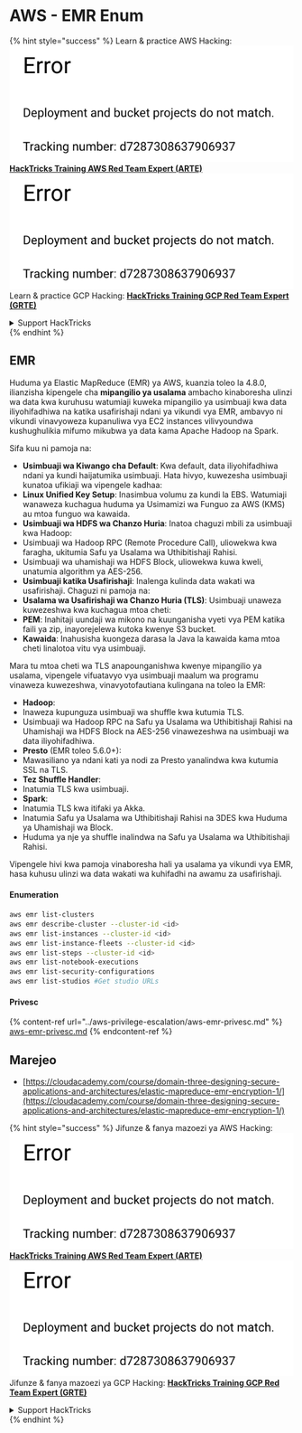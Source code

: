 # AWS - EMR Enum

{% hint style="success" %}
Learn & practice AWS Hacking:<img src="../../../.gitbook/assets/image (1) (1).png" alt="" data-size="line">[**HackTricks Training AWS Red Team Expert (ARTE)**](https://training.hacktricks.xyz/courses/arte)<img src="../../../.gitbook/assets/image (1) (1).png" alt="" data-size="line">\
Learn & practice GCP Hacking: <img src="../../../.gitbook/assets/image (2).png" alt="" data-size="line">[**HackTricks Training GCP Red Team Expert (GRTE)**<img src="../../../.gitbook/assets/image (2).png" alt="" data-size="line">](https://training.hacktricks.xyz/courses/grte)

<details>

<summary>Support HackTricks</summary>

* Check the [**subscription plans**](https://github.com/sponsors/carlospolop)!
* **Join the** 💬 [**Discord group**](https://discord.gg/hRep4RUj7f) or the [**telegram group**](https://t.me/peass) or **follow** us on **Twitter** 🐦 [**@hacktricks\_live**](https://twitter.com/hacktricks\_live)**.**
* **Share hacking tricks by submitting PRs to the** [**HackTricks**](https://github.com/carlospolop/hacktricks) and [**HackTricks Cloud**](https://github.com/carlospolop/hacktricks-cloud) github repos.

</details>
{% endhint %}

## EMR

Huduma ya Elastic MapReduce (EMR) ya AWS, kuanzia toleo la 4.8.0, ilianzisha kipengele cha **mipangilio ya usalama** ambacho kinaboresha ulinzi wa data kwa kuruhusu watumiaji kuweka mipangilio ya usimbuaji kwa data iliyohifadhiwa na katika usafirishaji ndani ya vikundi vya EMR, ambavyo ni vikundi vinavyoweza kupanuliwa vya EC2 instances vilivyoundwa kushughulikia mifumo mikubwa ya data kama Apache Hadoop na Spark.

Sifa kuu ni pamoja na:

* **Usimbuaji wa Kiwango cha Default**: Kwa default, data iliyohifadhiwa ndani ya kundi haijatumika usimbuaji. Hata hivyo, kuwezesha usimbuaji kunatoa ufikiaji wa vipengele kadhaa:
* **Linux Unified Key Setup**: Inasimbua volumu za kundi la EBS. Watumiaji wanaweza kuchagua huduma ya Usimamizi wa Funguo za AWS (KMS) au mtoa funguo wa kawaida.
* **Usimbuaji wa HDFS wa Chanzo Huria**: Inatoa chaguzi mbili za usimbuaji kwa Hadoop:
* Usimbuaji wa Hadoop RPC (Remote Procedure Call), uliowekwa kwa faragha, ukitumia Safu ya Usalama wa Uthibitishaji Rahisi.
* Usimbuaji wa uhamishaji wa HDFS Block, uliowekwa kuwa kweli, unatumia algorithm ya AES-256.
* **Usimbuaji katika Usafirishaji**: Inalenga kulinda data wakati wa usafirishaji. Chaguzi ni pamoja na:
* **Usalama wa Usafirishaji wa Chanzo Huria (TLS)**: Usimbuaji unaweza kuwezeshwa kwa kuchagua mtoa cheti:
* **PEM**: Inahitaji uundaji wa mikono na kuunganisha vyeti vya PEM katika faili ya zip, inayorejelewa kutoka kwenye S3 bucket.
* **Kawaida**: Inahusisha kuongeza darasa la Java la kawaida kama mtoa cheti linalotoa vitu vya usimbuaji.

Mara tu mtoa cheti wa TLS anapounganishwa kwenye mipangilio ya usalama, vipengele vifuatavyo vya usimbuaji maalum wa programu vinaweza kuwezeshwa, vinavyotofautiana kulingana na toleo la EMR:

* **Hadoop**:
* Inaweza kupunguza usimbuaji wa shuffle kwa kutumia TLS.
* Usimbuaji wa Hadoop RPC na Safu ya Usalama wa Uthibitishaji Rahisi na Uhamishaji wa HDFS Block na AES-256 vinawezeshwa na usimbuaji wa data iliyohifadhiwa.
* **Presto** (EMR toleo 5.6.0+):
* Mawasiliano ya ndani kati ya nodi za Presto yanalindwa kwa kutumia SSL na TLS.
* **Tez Shuffle Handler**:
* Inatumia TLS kwa usimbuaji.
* **Spark**:
* Inatumia TLS kwa itifaki ya Akka.
* Inatumia Safu ya Usalama wa Uthibitishaji Rahisi na 3DES kwa Huduma ya Uhamishaji wa Block.
* Huduma ya nje ya shuffle inalindwa na Safu ya Usalama wa Uthibitishaji Rahisi.

Vipengele hivi kwa pamoja vinaboresha hali ya usalama ya vikundi vya EMR, hasa kuhusu ulinzi wa data wakati wa kuhifadhi na awamu za usafirishaji.

#### Enumeration
```bash
aws emr list-clusters
aws emr describe-cluster --cluster-id <id>
aws emr list-instances --cluster-id <id>
aws emr list-instance-fleets --cluster-id <id>
aws emr list-steps --cluster-id <id>
aws emr list-notebook-executions
aws emr list-security-configurations
aws emr list-studios #Get studio URLs
```
#### Privesc

{% content-ref url="../aws-privilege-escalation/aws-emr-privesc.md" %}
[aws-emr-privesc.md](../aws-privilege-escalation/aws-emr-privesc.md)
{% endcontent-ref %}

## Marejeo

* [https://cloudacademy.com/course/domain-three-designing-secure-applications-and-architectures/elastic-mapreduce-emr-encryption-1/](https://cloudacademy.com/course/domain-three-designing-secure-applications-and-architectures/elastic-mapreduce-emr-encryption-1/)

{% hint style="success" %}
Jifunze & fanya mazoezi ya AWS Hacking:<img src="../../../.gitbook/assets/image (1) (1).png" alt="" data-size="line">[**HackTricks Training AWS Red Team Expert (ARTE)**](https://training.hacktricks.xyz/courses/arte)<img src="../../../.gitbook/assets/image (1) (1).png" alt="" data-size="line">\
Jifunze & fanya mazoezi ya GCP Hacking: <img src="../../../.gitbook/assets/image (2).png" alt="" data-size="line">[**HackTricks Training GCP Red Team Expert (GRTE)**<img src="../../../.gitbook/assets/image (2).png" alt="" data-size="line">](https://training.hacktricks.xyz/courses/grte)

<details>

<summary>Support HackTricks</summary>

* Angalia [**mpango wa usajili**](https://github.com/sponsors/carlospolop)!
* **Jiunge na** 💬 [**kikundi cha Discord**](https://discord.gg/hRep4RUj7f) au [**kikundi cha telegram**](https://t.me/peass) au **fuata** sisi kwenye **Twitter** 🐦 [**@hacktricks\_live**](https://twitter.com/hacktricks\_live)**.**
* **Shiriki mbinu za hacking kwa kuwasilisha PRs kwa** [**HackTricks**](https://github.com/carlospolop/hacktricks) na [**HackTricks Cloud**](https://github.com/carlospolop/hacktricks-cloud) repos za github.

</details>
{% endhint %}
